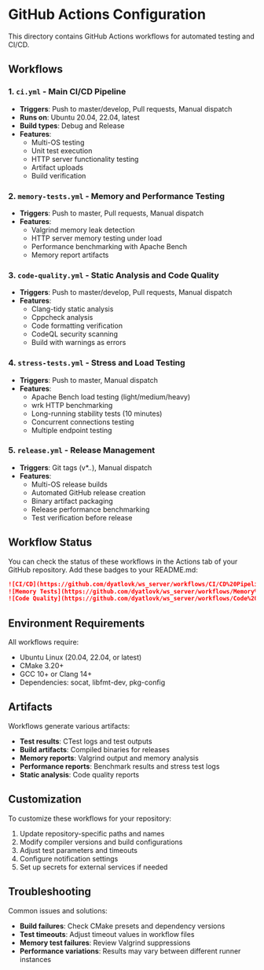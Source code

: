 # GitHub Actions Configuration

This directory contains GitHub Actions workflows for automated testing and CI/CD.

## Workflows

### 1. `ci.yml` - Main CI/CD Pipeline
- **Triggers**: Push to master/develop, Pull requests, Manual dispatch
- **Runs on**: Ubuntu 20.04, 22.04, latest
- **Build types**: Debug and Release
- **Features**:
  - Multi-OS testing
  - Unit test execution
  - HTTP server functionality testing
  - Artifact uploads
  - Build verification

### 2. `memory-tests.yml` - Memory and Performance Testing
- **Triggers**: Push to master, Pull requests, Manual dispatch
- **Features**:
  - Valgrind memory leak detection
  - HTTP server memory testing under load
  - Performance benchmarking with Apache Bench
  - Memory report artifacts

### 3. `code-quality.yml` - Static Analysis and Code Quality
- **Triggers**: Push to master/develop, Pull requests, Manual dispatch
- **Features**:
  - Clang-tidy static analysis
  - Cppcheck analysis
  - Code formatting verification
  - CodeQL security scanning
  - Build with warnings as errors

### 4. `stress-tests.yml` - Stress and Load Testing
- **Triggers**: Push to master, Manual dispatch
- **Features**:
  - Apache Bench load testing (light/medium/heavy)
  - wrk HTTP benchmarking
  - Long-running stability tests (10 minutes)
  - Concurrent connections testing
  - Multiple endpoint testing

### 5. `release.yml` - Release Management
- **Triggers**: Git tags (v*.*.*), Manual dispatch
- **Features**:
  - Multi-OS release builds
  - Automated GitHub release creation
  - Binary artifact packaging
  - Release performance benchmarking
  - Test verification before release

## Workflow Status

You can check the status of these workflows in the Actions tab of your GitHub repository. Add these badges to your README.md:

```markdown
![CI/CD](https://github.com/dyatlovk/ws_server/workflows/CI/CD%20Pipeline/badge.svg)
![Memory Tests](https://github.com/dyatlovk/ws_server/workflows/Memory%20Tests/badge.svg)
![Code Quality](https://github.com/dyatlovk/ws_server/workflows/Code%20Quality/badge.svg)
```

## Environment Requirements

All workflows require:
- Ubuntu Linux (20.04, 22.04, or latest)
- CMake 3.20+
- GCC 10+ or Clang 14+
- Dependencies: socat, libfmt-dev, pkg-config

## Artifacts

Workflows generate various artifacts:
- **Test results**: CTest logs and test outputs
- **Build artifacts**: Compiled binaries for releases
- **Memory reports**: Valgrind output and memory analysis
- **Performance reports**: Benchmark results and stress test logs
- **Static analysis**: Code quality reports

## Customization

To customize these workflows for your repository:

1. Update repository-specific paths and names
2. Modify compiler versions and build configurations
3. Adjust test parameters and timeouts
4. Configure notification settings
5. Set up secrets for external services if needed

## Troubleshooting

Common issues and solutions:

- **Build failures**: Check CMake presets and dependency versions
- **Test timeouts**: Adjust timeout values in workflow files
- **Memory test failures**: Review Valgrind suppressions
- **Performance variations**: Results may vary between different runner instances
